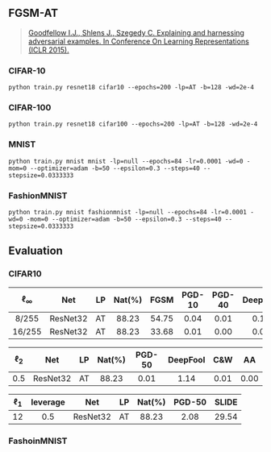 

## FGSM-AT



> [Goodfellow I.J., Shlens J., Szegedy C. Explaining and harnessing adversarial examples. In Conference On Learning Representations (ICLR 2015).](http://arxiv.org/abs/1412.6572)


### CIFAR-10

    python train.py resnet18 cifar10 --epochs=200 -lp=AT -b=128 -wd=2e-4 

### CIFAR-100

    python train.py resnet18 cifar100 --epochs=200 -lp=AT -b=128 -wd=2e-4 

### MNIST

    python train.py mnist mnist -lp=null --epochs=84 -lr=0.0001 -wd=0 -mom=0 --optimizer=adam -b=50 --epsilon=0.3 --steps=40 --stepsize=0.0333333

### FashionMNIST

    python train.py mnist fashionmnist -lp=null --epochs=84 -lr=0.0001 -wd=0 -mom=0 --optimizer=adam -b=50 --epsilon=0.3 --steps=40 --stepsize=0.0333333



## Evaluation





### CIFAR10



| $\ell_{\infty}$ |   Net    |  LP  | Nat(%) | FGSM  | PGD-10 | PGD-40 | DeepFool |  AA  |
| :-------------: | :------: | :--: | :----: | :---: | :----: | :----: | :------: | :--: |
|      8/255      | ResNet32 |  AT  | 88.23  | 54.75 |  0.04  |  0.01  |   0.17   | 0.00 |
|     16/255      | ResNet32 |  AT  | 88.23  | 33.68 |  0.01  |  0.00  |   0.00   | 0.00 |



| $\ell_2$ |   Net    |  LP  | Nat(%) | PGD-50 | DeepFool | C&W  |  AA  |
| :------: | :------: | :--: | :----: | :----: | :------: | :--: | :--: |
|   0.5    | ResNet32 |  AT  | 88.23  |  0.01  |   1.14   | 0.01 | 0.00 |




| $\ell_1$ | leverage |   Net    |  LP  | Nat(%) | PGD-50 | SLIDE |
| :------: | :------: | :------: | :--: | :----: | :----: | :---: |
|    12    |   0.5    | ResNet32 |  AT  | 88.23  |  2.08  | 29.54 |



### FashoinMNIST



